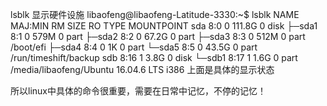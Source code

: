 lsblk 显示硬件设施
libaofeng@libaofeng-Latitude-3330:~$ lsblk
NAME   MAJ:MIN RM   SIZE RO TYPE MOUNTPOINT
sda      8:0    0 111.8G  0 disk 
├─sda1   8:1    0   579M  0 part 
├─sda2   8:2    0  67.2G  0 part 
├─sda3   8:3    0   512M  0 part /boot/efi
├─sda4   8:4    0     1K  0 part 
└─sda5   8:5    0  43.5G  0 part /run/timeshift/backup
sdb      8:16   1   3.8G  0 disk 
└─sdb1   8:17   1   1.6G  0 part /media/libaofeng/Ubuntu 16.04.6 LTS i386
上面是具体的显示状态

所以linux中具体的命令很重要，需要在日常中记忆，不停的记忆！


